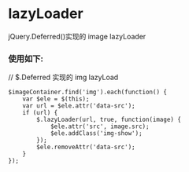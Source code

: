 # lazyLoader
jQuery.Deferred()实现的 image lazyLoader

### 使用如下:
// $.Deferred 实现的 img lazyLoad
```
$imageContainer.find('img').each(function() {
    var $ele = $(this);
    var url = $ele.attr('data-src');
    if (url) {
        $.lazyLoader(url, true, function(image) {
            $ele.attr('src', image.src);
            $ele.addClass('img-show');
        });
        $ele.removeAttr('data-src');
    }
});
```
